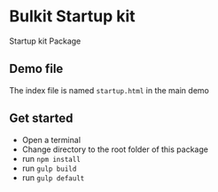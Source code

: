 # Bulkit Startup kit 

Startup kit Package

## Demo file

The index file is named `startup.html` in the main demo

## Get started

* Open a terminal
* Change directory to the root folder of this package
* run `npm install`
* run `gulp build`
* run `gulp default`